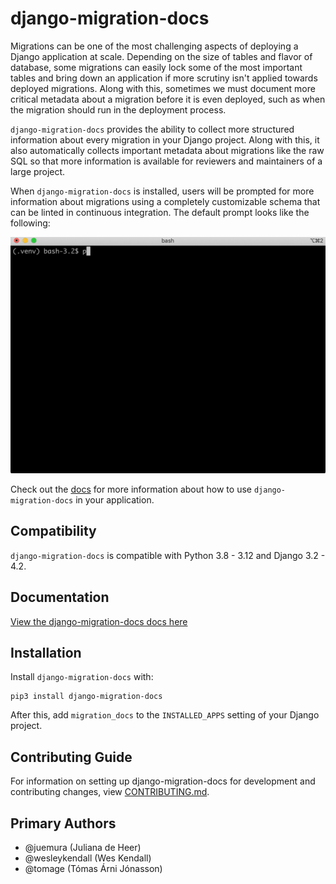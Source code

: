 # django-migration-docs

Migrations can be one of the most challenging aspects of deploying a Django application at scale. Depending on the size of tables and flavor of database, some migrations can easily lock some of the most important tables and bring down an application if more scrutiny isn't applied towards deployed migrations. Along with this, sometimes we must document more critical metadata about a migration before it is even deployed, such as when the migration should run in the deployment process.

`django-migration-docs` provides the ability to collect more structured information about every migration in your Django project. Along with this, it also automatically collects important metadata about migrations like the raw SQL so that more information is available for reviewers and maintainers of a large project.

When `django-migration-docs` is installed, users will be prompted for more information about migrations using a completely customizable schema that can be linted in continuous integration. The default prompt looks like the following:

![Migration Docs](docs/static/sync.gif)

Check out the [docs](https://django-migration-docs.readthedocs.io) for more information about how to use `django-migration-docs` in your application.

## Compatibility

`django-migration-docs` is compatible with Python 3.8 - 3.12 and Django 3.2 - 4.2.

## Documentation

[View the django-migration-docs docs here](https://django-migration-docs.readthedocs.io/)

## Installation

Install `django-migration-docs` with:

    pip3 install django-migration-docs

After this, add `migration_docs` to the `INSTALLED_APPS` setting of your Django project.

## Contributing Guide

For information on setting up django-migration-docs for development and contributing changes, view [CONTRIBUTING.md](CONTRIBUTING.md).

## Primary Authors

- @juemura (Juliana de Heer)
- @wesleykendall (Wes Kendall)
- @tomage (Tómas Árni Jónasson)
